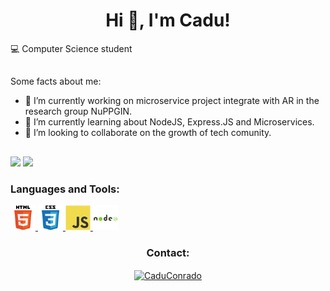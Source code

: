 <h1 align="center"> Hi 👋, I'm Cadu! </h1>

💻 Computer Science student
##
Some facts about me:

- 🔭 I’m currently working on microservice project integrate with AR in the research group NuPPGIN.
- 🌱 I’m currently learning about NodeJS, Express.JS and Microservices.
- 👯 I’m looking to collaborate on the growth of tech comunity.
## 
<p>
<img height="180cm" src="https://github-readme-stats.vercel.app/api?username=CaduConrado&theme=dark&show_icons=true">
<img height="180cm" src="https://github-readme-stats.vercel.app/api/top-langs/?username=CaduConrado&layout=compact&langs_count=16&theme=dark"/>
<p>

<h3 align="left">Languages and Tools:</h3>
<p align="left">
    <a href="https://www.w3.org/html/" target="_blank"> <img src="https://raw.githubusercontent.com/devicons/devicon/master/icons/html5/html5-original-wordmark.svg" alt="html5" width="40" height="40"/> </a>
    <a href="https://www.w3schools.com/css/" target="_blank"> <img src="https://raw.githubusercontent.com/devicons/devicon/master/icons/css3/css3-original-wordmark.svg" alt="css3" width="40" height="40"/> </a>
    <a href="https://developer.mozilla.org/en-US/docs/Web/JavaScript" target="_blank"> <img src="https://raw.githubusercontent.com/devicons/devicon/master/icons/javascript/javascript-original.svg" alt="javascript" width="40" height="40"/> </a>
      <a href="https://nodejs.org" target="_blank"> <img src="https://raw.githubusercontent.com/devicons/devicon/master/icons/nodejs/nodejs-original-wordmark.svg" alt="nodejs" width="40" height="40"/> </a>
    
</p>

<h3 align=center> Contact: </h3>
<p align="center">
<a href="mailto:conradobcc@gmail.com" target="blank"><img align="center" src="https://img.shields.io/badge/Gmail-D14836?style=for-the-badge&logo=gmail&logoColor=white" alt="CaduConrado" height="30" width="80" /></a>
